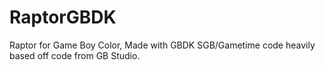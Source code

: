 # RaptorGBDK
Raptor for Game Boy Color, Made with GBDK
SGB/Gametime code heavily based off code from GB Studio.
